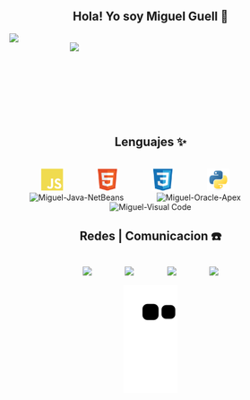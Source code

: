 ###
<h2 align="center">Hola! Yo soy Miguel Guell 👋</h2>
<div align="center">
  <a href="https://github.com/MiguelGDD">
  <img align="left" width=396 src="https://github-readme-stats.vercel.app/api?username=MiguelGDD&show_icons=true&theme=tokyonight&include_all_commits=true&count_private=true"/>
  </a>
    <a href="https://github.com/MiguelGDD/github-readme-stats">
      <img align="right" width=396 src="https://github-readme-stats.vercel.app/api/top-langs/?username=MiguelGDD&layout=compact&&theme=tokyonight"/>
    </a>
  </div>
  <br><br><br><br><br><br><br><br>
  
  ## <div align="center"> Lenguajes ✨
  <div align="center"><br>
  <img alt="Miguel-Js" height="40" src="https://raw.githubusercontent.com/devicons/devicon/master/icons/javascript/javascript-plain.svg">
   &nbsp;&nbsp;&nbsp;&nbsp;&nbsp;&nbsp;&nbsp;&nbsp;&nbsp;&nbsp;&nbsp;&nbsp;&nbsp;
  <img alt="Miguel-HTML" height="40" src="https://raw.githubusercontent.com/devicons/devicon/master/icons/html5/html5-original.svg">
   &nbsp;&nbsp;&nbsp;&nbsp;&nbsp;&nbsp;&nbsp;&nbsp;&nbsp;&nbsp;&nbsp;&nbsp;&nbsp;
  <img alt="Miguel-CSS" height="40" src="https://raw.githubusercontent.com/devicons/devicon/master/icons/css3/css3-original.svg">
   &nbsp;&nbsp;&nbsp;&nbsp;&nbsp;&nbsp;&nbsp;&nbsp;&nbsp;&nbsp;&nbsp;&nbsp;&nbsp;
  <img alt="Miguel-Python" height="40" src="https://raw.githubusercontent.com/devicons/devicon/master/icons/python/python-original.svg">
   &nbsp;&nbsp;&nbsp;&nbsp;&nbsp;&nbsp;&nbsp;&nbsp;&nbsp;&nbsp;&nbsp;&nbsp;&nbsp;
  <img alt="Miguel-Java-NetBeans" height="40" src="https://cdn.jsdelivr.net/gh/devicons/devicon/icons/java/java-original.svg">
   &nbsp;&nbsp;&nbsp;&nbsp;&nbsp;&nbsp;&nbsp;&nbsp;&nbsp;&nbsp;&nbsp;&nbsp;&nbsp;
  <img alt="Miguel-Oracle-Apex" height="40" src="https://cdn.jsdelivr.net/gh/devicons/devicon/icons/oracle/oracle-original.svg">
   &nbsp;&nbsp;&nbsp;&nbsp;&nbsp;&nbsp;&nbsp;&nbsp;&nbsp;&nbsp;&nbsp;&nbsp;&nbsp;
  <img alt="Miguel-Visual Code" height="40" src="https://cdn.jsdelivr.net/gh/devicons/devicon/icons/visualstudio/visualstudio-plain.svg">
</div>
  
  
  ##   <div align="center"> Redes | Comunicacion ☎️
  
  <div align="center"> 
  <br>
  <a href="https://www.youtube.com/channel/UC5p8GVMKgmT3GPLlRtXOgKw" target="_blank"><img height="40" src="https://img.shields.io/badge/YouTube-FF0000?style=for-the-badge&logo=youtube&logoColor=white" target="_blank"></a>
     &nbsp;&nbsp;&nbsp;&nbsp;&nbsp;&nbsp;&nbsp;&nbsp;&nbsp;&nbsp;&nbsp;&nbsp;&nbsp;
  <a href="https://www.instagram.com/miguel__guell" target="_blank"><img height="40" src="https://img.shields.io/badge/-Instagram-%23E4405F?style=for-the-badge&logo=instagram&logoColor=white" target="_blank"></a>
     &nbsp;&nbsp;&nbsp;&nbsp;&nbsp;&nbsp;&nbsp;&nbsp;&nbsp;&nbsp;&nbsp;&nbsp;&nbsp;
  <a href = "mailto:miguel.guell.diaz@gmail.com"><img height="40" src="https://img.shields.io/badge/-Gmail-%23333?style=for-the-badge&logo=gmail&logoColor=white" target="_blank"></a>
      &nbsp;&nbsp;&nbsp;&nbsp;&nbsp;&nbsp;&nbsp;&nbsp;&nbsp;&nbsp;&nbsp;&nbsp;&nbsp;
    <a href="https://www.linkedin.com/in/miguel-%C3%A1ngel-guell-diaz-08a635223/"><img height="40" src="https://img.shields.io/badge/-LinkedIn-%230077B5?style=for-the-badge&logo=linkedin&logoColor=white" target="_blank"></a> 
    
  ![Snake animation](https://github.com/rafaballerini/rafaballerini/blob/output/github-contribution-grid-snake.svg) 
    
</div>
   

